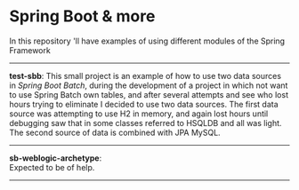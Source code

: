 # Spring Boot & more
In this repository 'll have examples of using different modules of the Spring Framework


<hr>
<b>test-sbb</b>: 
This small project is an example of how to use two data sources in <em>Spring Boot Batch</em>, during the development of a project in which not want to use Spring Batch own tables, and after several attempts and see who lost hours trying to eliminate I decided to use two data sources.
The first data source was attempting to use H2 in memory, and again lost hours until debugging saw that in some classes referred to HSQLDB and all was light. The second source of data is combined with JPA MySQL.
<br>
<hr>
<b>sb-weblogic-archetype</b>: 

<br>
Expected to be of help.
<hr>

